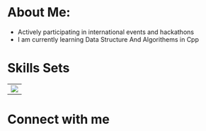 # About Me:


- Actively participating in international events and hackathons
- I am currently learning Data Structure And Algorithems in Cpp
# Skills Sets
<table>
  <tr>
    <td>
      <img src="https://encrypted-tbn0.gstatic.com/images?q=tbn:ANd9GcRsubI1xnS2EsbFC7IKOtHXy3o2yp5zNGHX8-mLk-0nVw&s"/>
    </td>
  </tr>
</table>

# Connect with me
<div align="center">
  
</div>
